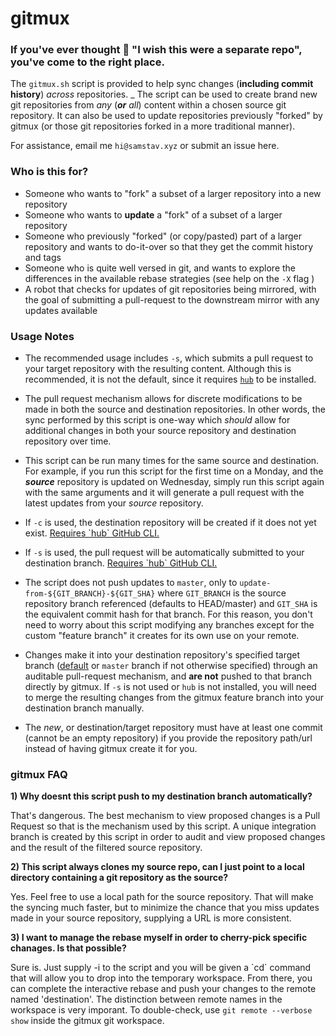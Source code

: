 
# gitmux

### If you've ever thought 💭 "I wish this were a separate repo", you've come to the right place.

The `gitmux.sh` script is provided to help sync changes (**including commit history**) _across_ repositories. 
_
The script can be used to create brand new git repositories from _any_ (_**or** all_) content within a chosen source git repository. It can also be used to update repositories previously "forked" by gitmux (or those git repositories forked in a more traditional manner).

For assistance, email me `hi@samstav.xyz` or submit an issue here.

### Who is this for?

* Someone who wants to "fork" a subset of a larger repository into a new repository
* Someone who wants to **update** a "fork" of a subset of a larger repository
* Someone who previously "forked" (or copy/pasted) part of a larger repository and wants to do-it-over so that they get the commit history and tags
* Someone who is quite well versed in git, and wants to explore the differences in the available rebase strategies (see help on the `-X` flag )
* A robot that checks for updates of git repositories being mirrored, with the goal of submitting a pull-request to the downstream mirror with any updates available

### Usage Notes

* The recommended usage includes `-s`, which submits a pull request to your target repository with the resulting content. Although this is recommended, it is not the default, since it requires [`hub`](https://hub.github.com/) to be installed.

* The pull request mechanism allows for discrete modifications to be made in both the source and destination repositories. In other words, the sync performed by this script is one-way which _should_ allow for additional changes in both your source repository and destination repository over time.

* This script can be run many times for the same source and destination. For example, if you run this script for the first time on a Monday, and the **_source_** repository is updated on Wednesday, simply run this script again with the same arguments and it will generate a pull request with the latest updates from your _source_ repository.

* If `-c` is used, the destination repository will be created if it does not yet exist. [Requires \`hub\` GitHub CLI.](https://hub.github.com/)

* If `-s` is used, the pull request will be automatically submitted to your destination branch. [Requires \`hub\` GitHub CLI.](https://hub.github.com/)

* The script does not push updates to `master`, only to `update-from-${GIT_BRANCH}-${GIT_SHA}` where `GIT_BRANCH` is the source repository branch referenced (defaults to HEAD/master) and `GIT_SHA` is the equivalent commit hash for that branch. For this reason, you don't need to worry about this script modifying any branches except for the custom "feature branch" it creates for its own use on your remote.

* Changes make it into your destination repository's specified target branch ([default](https://help.github.com/en/articles/setting-the-default-branch) or `master` branch if not otherwise specified) through an auditable pull-request mechanism, and **are not** pushed to that branch directly by gitmux. If `-s` is not used or `hub` is not installed, you will need to merge the resulting changes from the gitmux feature branch into your destination branch manually.
 
* The _new_, or destination/target repository must have at least one commit (cannot be an empty repository) if you provide the repository path/url instead of having gitmux create it for you.

### gitmux FAQ

**1) Why doesnt this script push to my destination branch automatically?**

   That's dangerous. The best mechanism to view proposed changes is a
   Pull Request so that is the mechanism used by this script. A unique
   integration branch is created by this script in order to audit and
   view proposed changes and the result of the filtered source repository.

**2) This script always clones my source repo, can I just point to a local
   directory containing a git repository as the source?**

   Yes. Feel free to use a local path for the source repository. That will
   make the syncing much faster, but to minimize the chance that you miss
   updates made in your source repository, supplying a URL is more consistent.

 **3) I want to manage the rebase myself in order to cherry-pick specific chanages.
    Is that possible?**

   Sure is. Just supply -i to the script and you will be given a \`cd\`
   command that will allow you to drop into the temporary workspace.
   From there, you can complete the interactive rebase and push your
   changes to the remote named 'destination'. The distinction between
   remote names in the workspace is very imporant. To double-check, use
   `git remote --verbose show` inside the gitmux git workspace.

